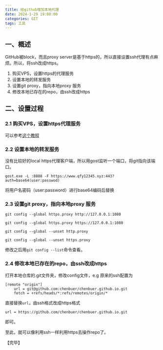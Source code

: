 ```yaml
---
title: 给github增加本地代理
date: 2024-1-29 19:08:00
categories: GIT
tags: 工具
---
```


## 一、概述
GitHub被block，而且proxy server是基于https的，所以直接设置ssh代理有点麻烦。所以，将ssh改成https。
1. 购买VPS，设置https的代理服务
2. 设置本地的转发服务
3. 设置git proxy，指向本地proxy 服务
4. 修改本地已存在的repo，由ssh改成https
<!--more-->

## 二、设置过程

### 2.1 购买VPS，设置https代理服务
可以参考[这个教程](https://github.com/chenbuer/haoel.github.io/blob/master/gost_install.ipynb)

### 2.2 设置本地的转发服务
没有比较好的local https代理客户端，所以用gost监听一个端口，将git指向该端口。

```shell
gost.exe -L :8888 -F https://www.qfy12345.xyz:443?auth=base64(user:passwod)
```
将用户名密码（user:password）进行base64编码后替换

### 2.3 设置git proxy，指向本地proxy 服务
```shell
git config --global https.proxy http://127.0.0.1:1080

git config --global https.proxy https://127.0.0.1:1080

git config --global --unset http.proxy

git config --global --unset https.proxy
```
修改之后用`git config --list`命令查看。

### 2.4 修改本地已存在的repo，由ssh改成https
打开本地仓库的.git文件夹，修改config文件，e.g 原来的ssh配置为
```shell
[remote "origin"]
	url = git@github.com:chenbuer/chenbuer.github.io.git
	fetch = +refs/heads/*:refs/remotes/origin/*
```
直接替换`url`，由ssh格式改成https格式
```shell
url = https://github.com/chenbuer/chenbuer.github.io.git
```
即可。

至此，就可以像利用ssh一样利用https去操作repo了。


【完毕】